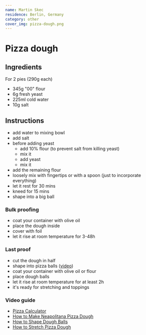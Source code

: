 ```yaml
---
name: Martin Skec
residence: Berlin, Germany
category: other
cover_img: pizza-dough.png
---
```


# Pizza dough

## Ingredients

For 2 pies (290g each)
* 345g "00" flour
* 6g fresh yeast
* 225ml cold water
* 10g salt

## Instructions

* add water to mixing bowl
* add salt
* before adding yeast
  * add 10% flour (to prevent salt from killing yeast)
  * mix it
  * add yeast
  * mix it
* add the remaining flour
* loosely mix with fingertips or with a spoon (just to incorporate everything)
* let it rest for 30 mins 
* kneed for 15 mins
* shape into a big ball
  
### Bulk proofing
* coat your container with olive oil 
* place the dough inside
* cover with foil
* let it rise at room temperature for 3-48h

### Last proof
* cut the dough in half
* shape into pizza balls ([video][how-to-shape-balls])
* coat your container with olive oil or flour
* place dough balls 
* let it rise at room temperature for at least 2h
* it's ready for stretching and toppings

### Video guide

* [Pizza Calculator](https://www.stadlermade.com/pizza-calculator/)
* [How to Make Neapolitana Pizza Dough](https://youtu.be/HkXojFU_LrE)
* [How to Shape Dough Balls][how-to-shape-balls]
* [How to Stretch Pizza Dough](https://www.youtube.com/watch?v=9f9-xTcKzZo)

[how-to-shape-balls]: <https://www.youtube.com/watch?v=v5t5MEZt6LM>
